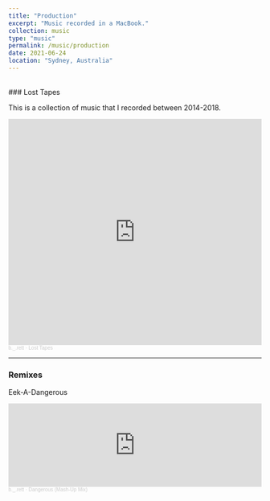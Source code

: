 ```yaml
---
title: "Production"
excerpt: "Music recorded in a MacBook."
collection: music
type: "music" 
permalink: /music/production
date: 2021-06-24
location: "Sydney, Australia"
---
```


<br/>
### Lost Tapes

This is a collection of music that I recorded between 2014-2018.

<iframe width="100%" height="450" scrolling="no" frameborder="no" allow="autoplay" src="https://w.soundcloud.com/player/?url=https%3A//api.soundcloud.com/playlists/1276219354&color=%23560f0c&auto_play=false&hide_related=false&show_comments=true&show_user=true&show_reposts=false&show_teaser=true"></iframe><div style="font-size: 10px; color: #cccccc;line-break: anywhere;word-break: normal;overflow: hidden;white-space: nowrap;text-overflow: ellipsis; font-family: Interstate,Lucida Grande,Lucida Sans Unicode,Lucida Sans,Garuda,Verdana,Tahoma,sans-serif;font-weight: 100;"><a href="https://soundcloud.com/where-is-brett" title="b._.rett" target="_blank" style="color: #cccccc; text-decoration: none;">b._.rett</a> · <a href="https://soundcloud.com/where-is-brett/sets/garageband-days" title="Lost Tapes" target="_blank" style="color: #cccccc; text-decoration: none;">Lost Tapes</a></div>

---

### Remixes

Eek-A-Dangerous

<iframe width="100%" height="166" scrolling="no" frameborder="no" allow="autoplay" src="https://w.soundcloud.com/player/?url=https%3A//api.soundcloud.com/tracks/1072718173&color=%23560f0c&auto_play=false&hide_related=false&show_comments=true&show_user=true&show_reposts=false&show_teaser=true"></iframe><div style="font-size: 10px; color: #cccccc;line-break: anywhere;word-break: normal;overflow: hidden;white-space: nowrap;text-overflow: ellipsis; font-family: Interstate,Lucida Grande,Lucida Sans Unicode,Lucida Sans,Garuda,Verdana,Tahoma,sans-serif;font-weight: 100;"><a href="https://soundcloud.com/where-is-brett" title="b._.rett" target="_blank" style="color: #cccccc; text-decoration: none;">b._.rett</a> · <a href="https://soundcloud.com/where-is-brett/dangerous-mash-up-mix" title="Dangerous (Mash-Up Mix)" target="_blank" style="color: #cccccc; text-decoration: none;">Dangerous (Mash-Up Mix)</a></div>